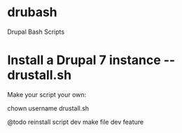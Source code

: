 drubash
=======

Drupal Bash Scripts

Install a Drupal 7 instance -- drustall.sh
===============================
Make your script your own:

chown username drustall.sh


@todo
reinstall script
dev make file
dev feature
